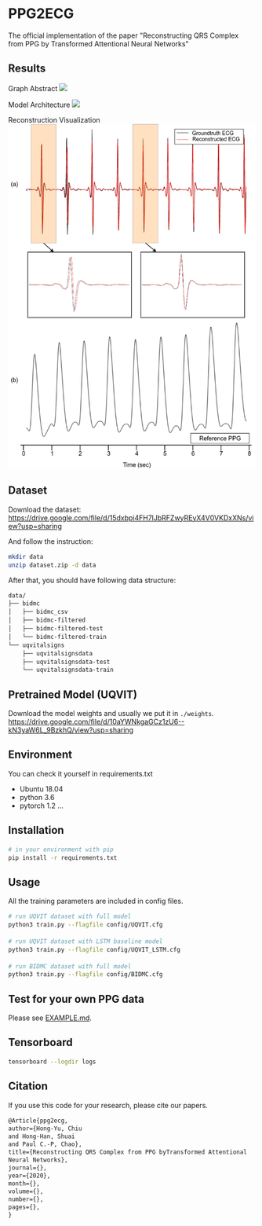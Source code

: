 # PPG2ECG
The official implementation of the paper "Reconstructing QRS Complex from PPG by Transformed Attentional Neural Networks"

## Results
Graph Abstract
![](doc/imgs/chiu1.png)

Model Architecture
![](doc/imgs/chiu2.png)

Reconstruction Visualization
![](doc/imgs/chiu4.png)

## Dataset
Download the dataset:
https://drive.google.com/file/d/15dxbpi4FH7lJbRFZwyREyX4V0VKDxXNs/view?usp=sharing

And follow the instruction:
```bash
mkdir data
unzip dataset.zip -d data
```

After that, you should have following data structure:
```bash
data/
├── bidmc
│   ├── bidmc_csv
│   ├── bidmc-filtered
│   ├── bidmc-filtered-test
│   └── bidmc-filtered-train
└── uqvitalsigns
    ├── uqvitalsignsdata
    ├── uqvitalsignsdata-test
    └── uqvitalsignsdata-train
```

## Pretrained Model (UQVIT)
Download the model weights and usually we put it in `./weights`.
https://drive.google.com/file/d/10aYWNkgaGCz1zU6--kN3yaW6L_9BzkhQ/view?usp=sharing

## Environment
You can check it yourself in requirements.txt
- Ubuntu 18.04
- python 3.6
- pytorch 1.2
...

## Installation
```bash
# in your environment with pip
pip install -r requirements.txt
```

## Usage
All the training parameters are included in config files.
```bash
# run UQVIT dataset with full model
python3 train.py --flagfile config/UQVIT.cfg

# run UQVIT dataset with LSTM baseline model
python3 train.py --flagfile config/UQVIT_LSTM.cfg

# run BIDMC dataset with full model
python3 train.py --flagfile config/BIDMC.cfg
```

## Test for your own PPG data
Please see [EXAMPLE.md](doc/imgs/EXAMPLE.md).

## Tensorboard
```bash
tensorboard --logdir logs
```

## Citation
If you use this code for your research, please cite our papers.
```
@Article{ppg2ecg,
author={Hong-Yu, Chiu
and Hong-Han, Shuai
and Paul C.-P, Chao},
title={Reconstructing QRS Complex from PPG byTransformed Attentional Neural Networks},
journal={},
year={2020},
month={},
volume={},
number={},
pages={},
}
```